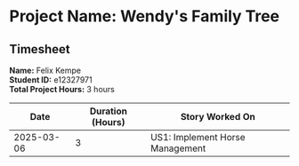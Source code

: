 # Project Name: Wendy's Family Tree

## Timesheet

**Name:** Felix Kempe  
**Student ID:** e12327971  
**Total Project Hours:** 3 hours

| Date       | Duration (Hours) | Story Worked On                      |
|------------|------------------|--------------------------------------|
| 2025-03-06 | 3                | US1: Implement Horse Management      |
